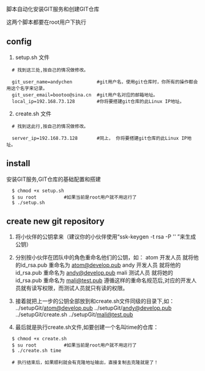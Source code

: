 脚本自动化安装GIT服务和创建GIT仓库

这两个脚本都要在root用户下执行

## config
1. setup.sh 文件
```
  # 找到这三处,按自己的情况做修改。

  git_user_name=andychen         #git用户名，使用git仓库时，你所有的操作都会用这个名字来记录。
  git_user_email=bootoo@sina.cn  #git用户名对应的邮箱地址。
  local_ip=192.168.73.128        #你将要搭建git仓库的此Linux IP地址。

```

2. create.sh 文件
```
  # 找到这此行,按自己的情况做修改。

  server_ip=192.168.73.128       #同上， 你将要搭建git仓库的此Linux IP地址。

```

## install
安装GIT服务,GIT仓库的基础配置和搭建
```
  $ chmod +x setup.sh
  $ su root          #如果当前是root用户就不用这行了
  $ ./setup.sh
```
## create new git repository
1. 将小伙伴的公钥拿来（建议你的小伙伴使用“ssk-keygen -t rsa -P '' ”来生成公钥）
2. 分别按小伙伴在团队中的角色重命名他们的公钥，如：
   atom  开发人员   就将他的id_rsa.pub 重命名为 atom@develop.pub
   andy  开发人员   就将他的id_rsa.pub 重命名为 andy@develop.pub
   mali  测试人员   就将她的id_rsa.pub 重命名为 mali@test.pub
   遵循这样的重命名规范后,对应的开发人员就有读写权限，而测试人员就只有读的权限。

3. 接着就把上一步的公钥全部放到和create.sh文件同级的目录下,如：
   ../setupGit/atom@develop.pub
   ../setupGit/andy@develop.pub
   ../setupGit/create.sh
   ../setupGit/mali@test.pub

4. 最后就是执行create.sh文件,如要创建一个名叫time的仓库：
```
  $ chmod +x create.sh
  $ su root          #如果当前是root用户就不用这行了
  $ ./create.sh time

  # 执行结束后，如果顺利就会有克隆地址输出，直接复制去克隆就是了！
```

